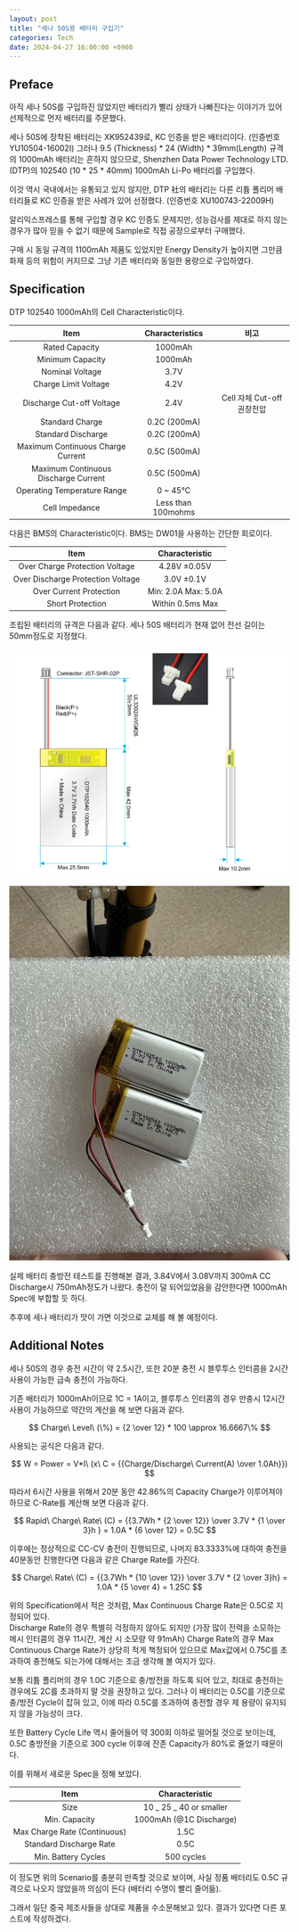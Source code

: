 ```yaml
---
layout: post
title: "세나 50S용 배터리 구입기"
categories: Tech
date: 2024-04-27 16:00:00 +0900
---
```


## Preface

아직 세나 50S를 구입하진 않았지만 배터리가 빨리 상태가 나빠진다는 이야기가 있어 선제적으로 먼저 배터리를 주문했다.

<!--excerpt-->

세나 50S에 장착된 배터리는 XK952439로, KC 인증을 받은 배터리이다. (인증번호 YU10504-16002I)
그러나 9.5 (Thickness) \* 24 (Width) \* 39mm(Length) 규격의 1000mAh 배터리는 흔하지 않으므로, Shenzhen Data Power Technology LTD. (DTP)의 102540 (10 \* 25 \* 40mm) 1000mAh Li-Po 배터리를 구입했다.

이것 역시 국내에서는 유통되고 있지 않지만, DTP 社의 배터리는 다른 리튬 폴리머 배터리들로 KC 인증을 받은 사례가 있어 선정했다. (인증번호 XU100743-22009H)

알리익스프레스를 통해 구입할 경우 KC 인증도 문제지만, 성능검사를 제대로 하지 않는 경우가 많아 믿을 수 없기 때문에 Sample로 직접 공장으로부터 구매했다.

구매 시 동일 규격의 1100mAh 제품도 있었지만 Energy Density가 높아지면 그만큼 화재 등의 위험이 커지므로 그냥 기존 배터리와 동일한 용량으로 구입하였다.

## Specification

DTP 102540 1000mAh의 Cell Characteristic이다.

|                 Item                 |  Characteristics   |            비고            |
| :----------------------------------: | :----------------: | :------------------------: |
|            Rated Capacity            |      1000mAh       |                            |
|           Minimum Capacity           |      1000mAh       |                            |
|           Nominal Voltage            |        3.7V        |                            |
|         Charge Limit Voltage         |        4.2V        |                            |
|      Discharge Cut-off Voltage       |        2.4V        | Cell 자체 Cut-off 권장전압 |
|           Standard Charge            |    0.2C (200mA)    |                            |
|          Standard Discharge          |    0.2C (200mA)    |                            |
|  Maximum Continuous Charge Current   |    0.5C (500mA)    |                            |
| Maximum Continuous Discharge Current |    0.5C (500mA)    |                            |
|     Operating Temperature Range      |      0 ~ 45℃       |                            |
|            Cell Impedance            | Less than 100mohms |                            |

다음은 BMS의 Characteristic이다. BMS는 DW01을 사용하는 간단한 회로이다.

|               Item                |   Characteristic    |
| :-------------------------------: | :-----------------: |
|  Over Charge Protection Voltage   |    4.28V ±0.05V     |
| Over Discharge Protection Voltage |     3.0V ±0.1V      |
|      Over Current Protection      | Min: 2.0A Max: 5.0A |
|         Short Protection          |  Within 0.5ms Max   |

조립된 배터리의 규격은 다음과 같다.
세나 50S 배터리가 현재 없어 전선 길이는 50mm정도로 지정했다.

[![image.png](/assets/img/2024-04-27/image.png)](/assets/img/2024-04-27/image.png)

[![dtp-battery.jpg](/assets/img/2024-04-27/dtp-battery.jpg)](/assets/img/2024-04-27/dtp-battery.jpg)

실제 배터리 충방전 테스트를 진행해본 결과, 3.84V에서 3.08V까지 300mA CC Discharge시 750mAh정도가 나왔다. 충전이 덜 되어있었음을 감안한다면 1000mAh Spec에 부합할 듯 하다.

추후에 세나 배터리가 맛이 가면 이것으로 교체를 해 볼 예정이다.

## Additional Notes

세나 50S의 경우 충전 시간이 약 2.5시간, 또한 20분 충전 시 블루투스 인터콤을 2시간 사용이 가능한 급속 충전이 가능하다.

기존 배터리가 1000mAh이므로 1C = 1A이고, 블루투스 인터콤의 경우 만충시 12시간 사용이 가능하므로 약간의 계산을 해 보면 다음과 같다.

$$ Charge\ Level\ (\%) = {2 \over 12} * 100 \approx 16.6667\% $$

사용되는 공식은 다음과 같다.

$$ W = Power = V*I\ (x\ C = {{Charge/Discharge\ Current(A) \over 1.0Ah}}) $$

따라서 6시간 사용을 위해서 20분 동안 42.86%의 Capacity Charge가 이루어져야 하므로 C-Rate를 계산해 보면 다음과 같다.

$$ Rapid\ Charge\ Rate\ (C) = {{3.7Wh * {2 \over 12}} \over 3.7V * {1 \over 3}h } = 1.0A * {6 \over 12} = 0.5C $$

이후에는 정상적으로 CC-CV 충전이 진행되므로, 나머지 83.3333%에 대하여 충전을 40분동안 진행한다면 다음과 같은 Charge Rate를 가진다.

$$ Charge\ Rate\ (C) = {{3.7Wh * {10 \over 12}} \over 3.7V * {2 \over 3}h} = 1.0A * {5 \over 4} = 1.25C $$

위의 Specification에서 적은 것처럼, Max Continuous Charge Rate은 0.5C로 지정되어 있다.  
Discharge Rate의 경우 특별히 걱정하지 않아도 되지만 (가장 많이 전력을 소모하는 메시 인터콤의 경우 11시간, 계산 시 소모량 약 91mAh) Charge Rate의 경우 Max Continuous Charge Rate가 상당히 적게 책정되어 있으므로 Max값에서 0.75C를 초과하여 충전해도 되는가에 대해서는 조금 생각해 볼 여지가 있다.

보통 리튬 폴리머의 경우 1.0C 기준으로 충/방전을 하도록 되어 있고, 최대로 충전하는 경우에도 2C를 초과하지 말 것을 권장하고 있다. 그러나 이 배터리는 0.5C를 기준으로 충/방전 Cycle이 잡혀 있고, 이에 따라 0.5C를 초과하여 충전할 경우 제 용량이 유지되지 않을 가능성이 크다.

또한 Battery Cycle Life 역시 줄어들어 약 300회 이하로 떨어질 것으로 보이는데, 0.5C 충방전을 기준으로 300 cycle 이후에 잔존 Capacity가 80%로 줄었기 때문이다.

이를 위해서 새로운 Spec을 정해 보았다.

|             Item             |      Characteristic      |
| :--------------------------: | :----------------------: |
|             Size             | 10 _ 25 _ 40 or smaller  |
|        Min. Capacity         | 1000mAh (\@1C Discharge) |
| Max Charge Rate (Continuous) |           1.5C           |
|   Standard Discharge Rate    |           0.5C           |
|     Min. Battery Cycles      |        500 cycles        |

이 정도면 위의 Scenario를 충분히 만족할 것으로 보이며, 사실 정품 배터리도 0.5C 규격으로 나오지 않았을까 의심이 든다 (배터리 수명이 빨리 줄어듦).

그래서 일단 중국 제조사들을 상대로 제품을 수소문해보고 있다. 결과가 있다면 다른 포스트에 작성하겠다.
